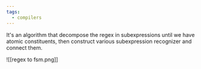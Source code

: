 ```yaml
---
tags:
  - compilers
---
```

 It's an algorithm that decompose the regex in subexpressions until we have atomic constituents, then construct various subexpression recognizer and connect them. 
 
![[regex to fsm.png]]
